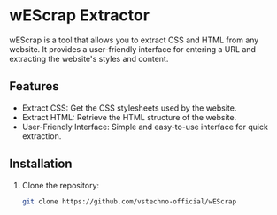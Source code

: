 # wEScrap Extractor
wEScrap is a tool that allows you to extract CSS and HTML from any website. It provides a user-friendly interface for entering a URL and extracting the website's styles and content.

## Features

- Extract CSS: Get the CSS stylesheets used by the website.
- Extract HTML: Retrieve the HTML structure of the website.
- User-Friendly Interface: Simple and easy-to-use interface for quick extraction.

## Installation

1. Clone the repository:

   ```sh
   git clone https://github.com/vstechno-official/wEScrap

